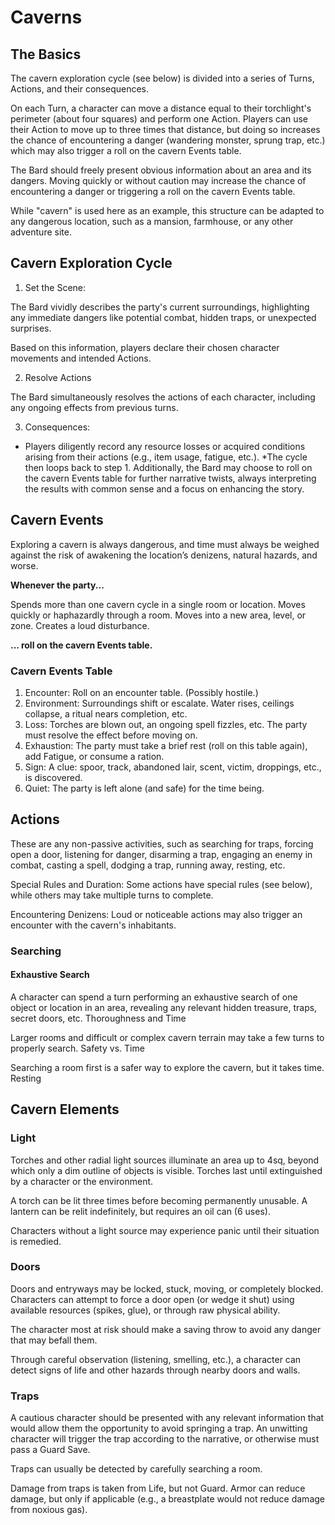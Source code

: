 # Caverns

## The Basics

The cavern exploration cycle (see below) is divided into a series of Turns, Actions, and their consequences.

On each Turn, a character can move a distance equal to their torchlight's perimeter (about four squares) and perform one Action. Players can use their Action to move up to three times that distance, but doing so increases the chance of encountering a danger (wandering monster, sprung trap, etc.) which may also trigger a roll on the cavern Events table.

The Bard should freely present obvious information about an area and its dangers. Moving quickly or without caution may increase the chance of encountering a danger or triggering a roll on the cavern Events table.

While "cavern" is used here as an example, this structure can be adapted to any dangerous location, such as a mansion, farmhouse, or any other adventure site.

## Cavern Exploration Cycle

1. Set the Scene:

The Bard vividly describes the party's current surroundings, highlighting any immediate dangers like potential combat, hidden traps, or unexpected surprises.

Based on this information, players declare their chosen character movements and intended Actions.

2. Resolve Actions

The Bard simultaneously resolves the actions of each character, including any ongoing effects from previous turns.

3. Consequences:

- Players diligently record any resource losses or acquired conditions arising from their actions (e.g., item usage, fatigue, etc.).
*The cycle then loops back to step 1. Additionally, the Bard may choose to roll on the cavern Events table for further narrative twists, always interpreting the results with common sense and a focus on enhancing the story.

## Cavern Events

Exploring a cavern is always dangerous, and time must always be weighed against the risk of awakening the location’s denizens, natural hazards, and worse.

**Whenever the party...**

Spends more than one cavern cycle in a single room or location.
Moves quickly or haphazardly through a room.
Moves into a new area, level, or zone.
Creates a loud disturbance.

**... roll on the cavern Events table.**

### Cavern Events Table

1. Encounter: Roll on an encounter table. (Possibly hostile.)
2. Environment: Surroundings shift or escalate. Water rises, ceilings collapse, a ritual nears completion, etc.
3. Loss: Torches are blown out, an ongoing spell fizzles, etc. The party must resolve the effect before moving on.
4. Exhaustion: The party must take a brief rest (roll on this table again), add Fatigue, or consume a ration.
5. Sign: A clue: spoor, track, abandoned lair, scent, victim, droppings, etc., is discovered.
6. Quiet: The party is left alone (and safe) for the time being.

## Actions

These are any non-passive activities, such as searching for traps, forcing open a door, listening for danger, disarming a trap, engaging an enemy in combat, casting a spell, dodging a trap, running away, resting, etc.

Special Rules and Duration: Some actions have special rules (see below), while others may take multiple turns to complete.

Encountering Denizens: Loud or noticeable actions may also trigger an encounter with the cavern's inhabitants.

### Searching

#### Exhaustive Search

A character can spend a turn performing an exhaustive search of one object or location in an area, revealing any relevant hidden treasure, traps, secret doors, etc.
Thoroughness and Time

Larger rooms and difficult or complex cavern terrain may take a few turns to properly search.
Safety vs. Time

Searching a room first is a safer way to explore the cavern, but it takes time.
Resting

## Cavern Elements

### Light

Torches and other radial light sources illuminate an area up to 4sq, beyond which only a dim outline of objects is visible. Torches last until extinguished by a character or the environment.

A torch can be lit three times before becoming permanently unusable. A lantern can be relit indefinitely, but requires an oil can (6 uses).

Characters without a light source may experience panic until their situation is remedied.

### Doors

Doors and entryways may be locked, stuck, moving, or completely blocked. Characters can attempt to force a door open (or wedge it shut) using available resources (spikes, glue), or through raw physical ability.

The character most at risk should make a saving throw to avoid any danger that may befall them.

Through careful observation (listening, smelling, etc.), a character can detect signs of life and other hazards through nearby doors and walls.

### Traps

A cautious character should be presented with any relevant information that would allow them the opportunity to avoid springing a trap. An unwitting character will trigger the trap according to the narrative, or otherwise must pass a Guard Save.

Traps can usually be detected by carefully searching a room.

Damage from traps is taken from Life, but not Guard. Armor can reduce damage, but only if applicable (e.g., a breastplate would not reduce damage from noxious gas).
